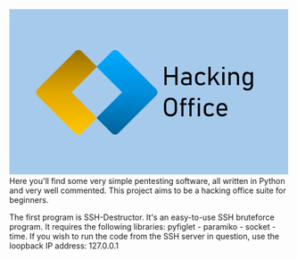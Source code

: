 <img src=".assets/logo.png" alt="Mon Logo" width="500" />
Here you'll find some very simple pentesting software, all written in Python and very well commented. This project aims to be a hacking office suite for beginners.

The first program is SSH-Destructor.
It's an easy-to-use SSH bruteforce program.
It requires the following libraries: pyfiglet - paramiko - socket - time.
If you wish to run the code from the SSH server in question, use the loopback IP address: 127.0.0.1
